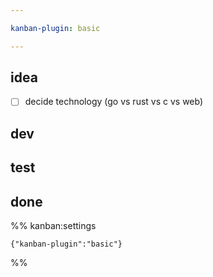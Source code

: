 ```yaml
---

kanban-plugin: basic

---
```


## idea

- [ ] decide technology (go vs rust vs c vs web)


## dev



## test



## done





%% kanban:settings
```
{"kanban-plugin":"basic"}
```
%%